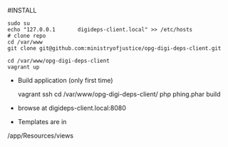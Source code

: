 #INSTALL

    sudo su
    echo "127.0.0.1       digideps-client.local" >> /etc/hosts
    # clone repo
    cd /var/www
    git clone git@github.com:ministryofjustice/opg-digi-deps-client.git

    cd /var/www/opg-digi-deps-client
    vagrant up

 * Build application (only first time)

    vagrant ssh
    cd /var/www/opg-digi-deps-client/
    php phing.phar build

 *  browse at digideps-client.local:8080

 * Templates are in 

/app/Resources/views


